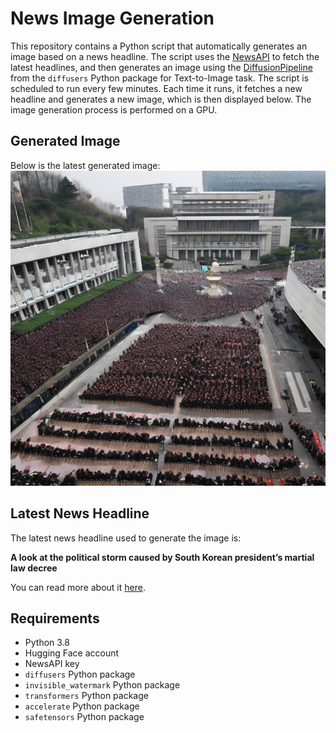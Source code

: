# News Image Generation
This repository contains a Python script that automatically generates an image based on a news headline. The script uses the [NewsAPI](https://newsapi.org/) to fetch the latest headlines, and then generates an image using the [DiffusionPipeline](https://github.com/huggingface/diffusers) from the `diffusers` Python package for Text-to-Image task.
The script is scheduled to run every few minutes. Each time it runs, it fetches a new headline and generates a new image, which is then displayed below. The image generation process is performed on a GPU.

## Generated Image
Below is the latest generated image:
![Generated Image](image.png)

## Latest News Headline
The latest news headline used to generate the image is:

**A look at the political storm caused by South Korean president’s martial law decree**

You can read more about it [here](https://news.google.com/rss/articles/CBMiuAFBVV95cUxOWHg5WXRabnhBNHpGM2pZVWRJWTJpM3l1ay0tZTNfU0dab0FnZi1EbjJQX3NDSnhWeVk1UWJhLVJuX21Tb21Cd3FqeUtGVjVhRDFOUnVjNFNkZDNsbVE1Q1VXTHFYQXc1N1Z6c040bGIzUjVpZEtGN3hYOVR6OGM2bDdfQ1FKSTAtWmdzYWtIWHFDSlNVa2xrblpaU1c0YURONDNIUjNLTEp3NEQ0cXEweGhDeXNiZ0dt?oc=5).

## Requirements
- Python 3.8
- Hugging Face account
- NewsAPI key
- `diffusers` Python package
- `invisible_watermark` Python package
- `transformers` Python package
- `accelerate` Python package
- `safetensors` Python package
